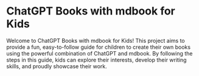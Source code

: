 # ChatGPT Books with mdbook for Kids

Welcome to ChatGPT Books with mdbook for Kids! This project aims to provide a fun, easy-to-follow guide for children to create their own books using the powerful combination of ChatGPT and mdbook. By following the steps in this guide, kids can explore their interests, develop their writing skills, and proudly showcase their work.
